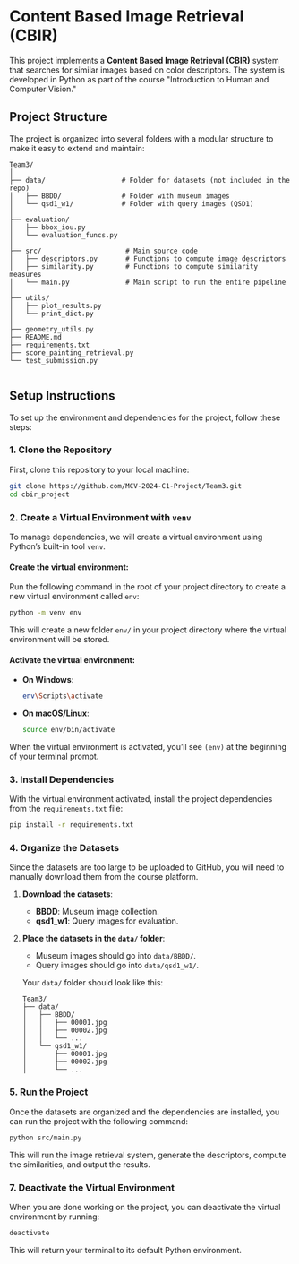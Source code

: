 # Content Based Image Retrieval (CBIR)

This project implements a **Content Based Image Retrieval (CBIR)** system that searches for similar images based on color descriptors. The system is developed in Python as part of the course "Introduction to Human and Computer Vision."

## Project Structure

The project is organized into several folders with a modular structure to make it easy to extend and maintain:

```
Team3/
│
├── data/                   # Folder for datasets (not included in the repo)
│   ├── BBDD/               # Folder with museum images
│   └── qsd1_w1/            # Folder with query images (QSD1)
│
├── evaluation/                 
│   ├── bbox_iou.py             
│   └── evaluation_funcs.py   
│
├── src/                     # Main source code
│   ├── descriptors.py       # Functions to compute image descriptors
│   ├── similarity.py        # Functions to compute similarity measures
│   └── main.py              # Main script to run the entire pipeline
│
├── utils/                 
│   ├── plot_results.py             
│   └── print_dict.py   
│
├── geometry_utils.py
├── README.md               
├── requirements.txt        
├── score_painting_retrieval.py
└── test_submission.py


```

## Setup Instructions

To set up the environment and dependencies for the project, follow these steps:

### 1. Clone the Repository

First, clone this repository to your local machine:

```bash
git clone https://github.com/MCV-2024-C1-Project/Team3.git
cd cbir_project
```

### 2. Create a Virtual Environment with `venv`

To manage dependencies, we will create a virtual environment using Python’s built-in tool `venv`.

#### Create the virtual environment:

Run the following command in the root of your project directory to create a new virtual environment called `env`:

```bash
python -m venv env
```

This will create a new folder `env/` in your project directory where the virtual environment will be stored.

#### Activate the virtual environment:

- **On Windows**:
  ```bash
  env\Scripts\activate
  ```

- **On macOS/Linux**:
  ```bash
  source env/bin/activate
  ```

When the virtual environment is activated, you’ll see `(env)` at the beginning of your terminal prompt.

### 3. Install Dependencies

With the virtual environment activated, install the project dependencies from the `requirements.txt` file:

```bash
pip install -r requirements.txt
```

### 4. Organize the Datasets

Since the datasets are too large to be uploaded to GitHub, you will need to manually download them from the course platform.

1. **Download the datasets**:
   - **BBDD**: Museum image collection.
   - **qsd1_w1**: Query images for evaluation.

2. **Place the datasets in the `data/` folder**:
   - Museum images should go into `data/BBDD/`.
   - Query images should go into `data/qsd1_w1/`.

   Your `data/` folder should look like this:

   ```
   Team3/
   ├── data/
   │   ├── BBDD/
   │   │   ├── 00001.jpg
   │   │   ├── 00002.jpg
   │   │   └── ...
   │   └── qsd1_w1/
   │       ├── 00001.jpg
   │       ├── 00002.jpg
   │       └── ...
   ```

### 5. Run the Project

Once the datasets are organized and the dependencies are installed, you can run the project with the following command:

```bash
python src/main.py
```

This will run the image retrieval system, generate the descriptors, compute the similarities, and output the results.


### 7. Deactivate the Virtual Environment

When you are done working on the project, you can deactivate the virtual environment by running:

```bash
deactivate
```

This will return your terminal to its default Python environment.




